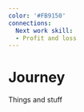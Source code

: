 ```yaml
---
color: '#FB9150'
connections:
  Next work skill:
  - Profit and loss
---
```

# Journey

Things and stuff